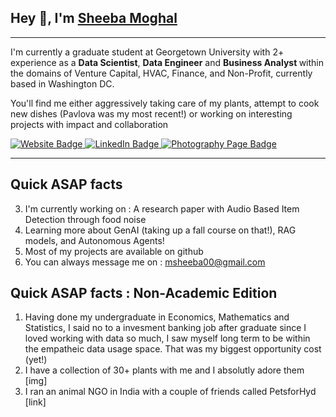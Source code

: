 <h2>Hey 👋, I'm <a href="https://sheebamoghal.georgetown.domains/">Sheeba Moghal</a></h2>

----

<p>I'm currently a graduate student at Georgetown University with 2+ experience as a <strong>Data Scientist</strong>, <strong>Data Engineer</strong> and <strong> Business Analyst </strong> within the domains of Venture Capital, HVAC, Finance, and Non-Profit, currently based in Washington DC. </p>

<p> You'll find me either aggressively taking care of my plants, attempt to cook new dishes (Pavlova was my most recent!) or working on interesting projects with impact and collaboration</p>

<p>
  <a href="https://sheebamoghal.georgetown.domains/">
    <img src="https://img.shields.io/badge/-Website-4E69C8?style=flat-square&amp;labelColor=4E69C8&amp;logo=Firefox&amp;link=https://sheebamoghal.georgetown.domains/" alt="Website Badge">
  </a> 
  <a href="https://www.linkedin.com/in/moghalsheeba/">
    <img src="https://img.shields.io/badge/-LinkedIn-0077B5?style=flat-square&amp;labelColor=0077B5&amp;logo=LinkedIn&amp;link=https://www.linkedin.com/in/moghalsheeba/" alt="LinkedIn Badge">
  </a> 
  <a href="https://sheebamoghal.georgetown.domains/portfolio_website/pastmonth.html">
    <img src="https://img.shields.io/badge/-Photography%20Page-ff69b4?style=flat-square&amp;labelColor=ff69b4&amp;logo=Camera&amp;link=https://sheebamoghal.georgetown.domains/portfolio_website/pastmonth.html" alt="Photography Page Badge">
  </a>
</p>

---

<h2> Quick ASAP facts </h2>

3. I'm currently working on : A research paper with Audio Based Item Detection through food noise 
4. Learning more about GenAI (taking up a fall course on that!), RAG models, and Autonomous Agents! 
5. Most of my projects are available on github 
6. You can always message me on : msheeba00@gmail.com


<h2> Quick ASAP facts : Non-Academic Edition </h2>

1. Having done my undergraduate in Economics, Mathematics and Statistics, I said no to a invesment banking job after graduate since I loved working with data so much, I saw myself long term to be within the empatheic data usage space. That was my biggest opportunity cost (yet!)
2. I have a collection of 30+ plants with me and I absolutly adore them [img]
3. I ran an animal NGO in India with a couple of friends called PetsforHyd [link]